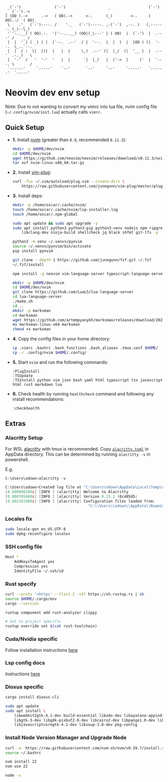 ```
 _(`-')               (`-')                   _                 (`-')  _  (`-').->
( (OO ).->      .->   ( OO).->      <-.      (_)        <-.     ( OO).-/  ( OO)_
 \    .'_  (`-')----. /    '._   (`-')-----. ,-(`-')  ,--. )   (,------. (_)--\_)
 '`'-..__) ( OO).-.  '|'--...__) (OO|(_\---' | ( OO)  |  (`-')  |  .---' /    _ /
 |  |  ' | ( _) | |  |`--.  .--'  / |  '--.  |  |  )  |  |OO ) (|  '--.  \_..`--.
 |  |  / :  \|  |)|  |   |  |     \_)  .--' (|  |_/  (|  '__ |  |  .--'  .-._)   \
 |  '-'  /   '  '-'  '   |  |      `|  |_)   |  |'->  |     |'  |  `---. \       /
 `------'     `-----'    `--'       `--'     `--'     `-----'   `------'  `-----'
```

# Neovim dev env setup

Note: Due to not wanting to convert my vimrc into lua file, nvim config file (`~/.config/nvim/init.lua`) actually calls `vimrc`.

## Quick Setup

- **1.** Install [nvim](https://github.com/neovim/neovim/releases/tag/v0.11.3) (greater than `0.9`, recommended `0.11.3`):

  ```bash
  mkdir -p $HOME/dev/nvim
  cd $HOME/dev/nvim
  wget https://github.com/neovim/neovim/releases/download/v0.11.3/nvim-linux-x86_64.tar.gz
  tar xvf nvim-linux-x86_64.tar.gz
  ```

- **2.** Install [vim-plug](https://github.com/junegunn/vim-plug):

  ```bash
  curl -fLo ~/.vim/autoload/plug.vim --create-dirs \
      https://raw.githubusercontent.com/junegunn/vim-plug/master/plug.vim
  ```

- **3.** Install deps:

  ```bash
  mkdir -p /home/oscar/.cache/nvim/
  touch /home/oscar/.cache/nvim/lsp-installer.log
  touch /home/oscar/.npm-global

  sudo apt update && sudo apt upgrade -y
  sudo apt install python3 python3-pip python3-venv nodejs npm ripgrep pkg-config libssl-dev cmake \
      libclang-dev ninja-build shellcheck jq black shfmt git-lfs -y

  python3 -m venv ~/.venvs/pynvim
  source ~/.venvs/pynvim/bin/activate
  pip install pynvim

  git clone --depth 1 https://github.com/junegunn/fzf.git ~/.fzf
  ~/.fzf/install

  npm install -g neovim vim-language-server typescript-language-server typescript prettier doctoc

  mkdir -p $HOME/dev/nvim
  cd $HOME/dev/nvim
  git clone https://github.com/LuaLS/lua-language-server
  cd lua-language-server
  ./make.sh
  cd ..
  mkdir -p marksman
  cd marksman
  wget https://github.com/artempyanykh/marksman/releases/download/2024-12-18/marksman-linux-x64
  mv marksman-linux-x64 marksman
  chmod +x marksman
  ```

- **4.** Copy the config files in your home directory:

  ```bash
  cp .vimrc .bashrc .bash_functions .bash_aliases .tmux.conf $HOME/
  cp -r .config/nvim $HOME/.config/
  ```

- **5.** Start `nvim` and run the following commands:

  ```
  :PlugInstall
  :TSUpdate
  :TSInstall python vim json bash yaml html typescript tsx javascript html rust markdown lua
  ```

- **6.** Check health by running `healthcheck` command and following any install recommendations:
  ```
  :checkhealth
  ```

## Extras

### Alacritty Setup

For WSL [alacritty](https://alacritty.org/) with tmux is recommended. Copy [`alacritty.toml`](./alacritty.toml) in AppData directory.
This can be determined by running `alacritty -v` in powershell.

E.g.

```powershell
C:\Users\odown>alacritty -v

C:\Users\odown>Created log file at "C:\Users\odown\AppData\Local\Temp\Alacritty-27204.log"
[0.000008200s] [INFO ] [alacritty] Welcome to Alacritty
[0.000705600s] [INFO ] [alacritty] Version 0.15.1 (0c405d5)
[0.002281900s] [INFO ] [alacritty] Configuration files loaded from:
                                     "C:\\Users\\odown\\AppData\\Roaming\\alacritty\\alacritty.toml"
```

### Locales fix

```bash
sudo locale-gen en_US.UTF-8
sudo dpkg-reconfigure locales
```

### SSH config file

```bash
Host *
    AddKeysToAgent yes
    Compression yes
    IdentityFile ~/.ssh/id
```

### Rust specify

```bash
curl --proto '=https' --tlsv1.2 -sSf https://sh.rustup.rs | sh
source $HOME/.cargo/env
cargo --version

rustup component add rust-analyzer clippy

# Set to project specific
rustup override set $(cat rust-toolchain)
```

### Cuda/Nvidia specific

Follow installation instructions [here](https://developer.nvidia.com/cuda-downloads?target_os=Linux&target_arch=x86_64&Distribution=WSL-Ubuntu&target_version=2.0&target_type=deb_local)

### Lsp config docs

Instructions [here](https://github.com/neovim/nvim-lspconfig/blob/master/doc/configs.md)

### Dioxus specific

```bash
cargo install dioxus-cli
```

```bash
sudo apt update
sudo apt install \
    libwebkit2gtk-4.1-dev build-essential libxdo-dev libayatana-appindicator3-dev  librsvg2-dev libglib2.0-dev \
    libgtk-3-dev libgdk-pixbuf2.0-dev libcairo2-dev libpango1.0-dev libatk1.0-dev libgirepository1.0-dev pkg-config \
    libjavascriptcoregtk-4.1-dev libsoup-3.0-dev pkg-config
```

### Install Node Version Manager and Upgrade Node

```bash
curl -o- https://raw.githubusercontent.com/nvm-sh/nvm/v0.39.7/install.sh | bash
source ~/.bashrc

nvm install 22
nvm use 22

node -v
```

